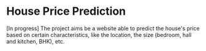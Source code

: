 # House Price Prediction
[In progress] The project aims be a website able to predict the house's price based on certain characteristics, like the location, the size (bedroom, hall and kitchen, BHK), etc.
